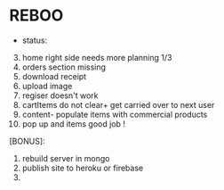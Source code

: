 # REBOO
 - status:
3. home right side needs more planning 1/3
5. orders section missing
7. download receipt
6. upload image
1. regiser doesn't work
2. cartItems do not clear+ get carried over to next user
0. content- populate items with commercial products  
4. pop up and items
 good job !

 [BONUS]:
 1. rebuild server in mongo
 2. publish site to heroku or firebase
 3. 